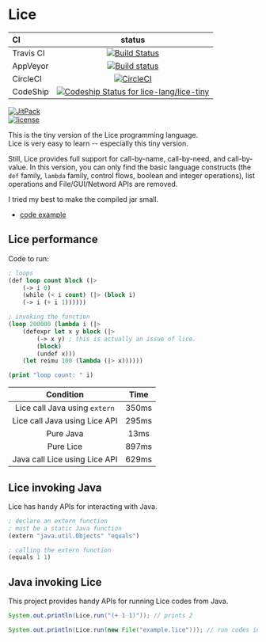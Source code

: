 # Lice

CI|status
:---|:---:
Travis CI|[![Build Status](https://travis-ci.org/lice-lang/lice-tiny.svg?branch=master)](https://travis-ci.org/lice-lang/lice-tiny)
AppVeyor|[![Build status](https://ci.appveyor.com/api/projects/status/57kniub26a4m150q?svg=true)](https://ci.appveyor.com/project/ice1000/lice-tiny)
CircleCI|[![CircleCI](https://circleci.com/gh/lice-lang/lice-tiny.svg?style=svg)](https://circleci.com/gh/lice-lang/lice-tiny)
CodeShip|[ ![Codeship Status for lice-lang/lice-tiny](https://app.codeship.com/projects/7bbd4360-c775-0135-a9be-1ef45f12ce0c/status?branch=master)](https://app.codeship.com/projects/261396)

[![JitPack](https://jitpack.io/v/lice-lang/lice-tiny.svg)](https://jitpack.io/#lice-lang/lice-tiny)<br/>
[![license](https://img.shields.io/github/license/lice-lang/lice-tiny.svg)](https://github.com/lice-lang/lice-tiny)

This is the tiny version of the Lice programming language.  
Lice is very easy to learn -- especially this tiny version.

Still, Lice provides full support for call-by-name, call-by-need, and call-by-value.
In this version, you can only find the basic language constructs (the `def` family, `lambda` family, control flows, boolean and integer operations), list operations and File/GUI/Netword APIs are removed.

I tried my best to make the compiled jar small.

+ [code example](./example.lice)

## Lice performance

Code to run:

```lisp
; loops
(def loop count block (|>
    (-> i 0)
    (while (< i count) (|> (block i)
    (-> i (+ i 1))))))

; invoking the function
(loop 200000 (lambda i (|>
    (defexpr let x y block (|>
        (-> x y) ; this is actually an issue of lice.
        (block)
        (undef x)))
    (let reimu 100 (lambda (|> x))))))

(print "loop count: " i)
```

Condition|Time
:---:|:---:
Lice call Java using `extern`|350ms
Lice call Java using Lice API|295ms
Pure Java|13ms
Pure Lice|897ms
Java call Lice using Lice API|629ms

## Lice invoking Java

Lice has handy APIs for interacting with Java.

```lisp
; declare an extern function
; must be a static Java function
(extern "java.util.Objects" "equals")

; calling the extern function
(equals 1 1)
```

## Java invoking Lice

This project provides handy APIs for running Lice codes from Java.

```java
System.out.println(Lice.run("(+ 1 1)")); // prints 2

System.out.println(Lice.run(new File("example.lice"))); // run codes in a file
```
